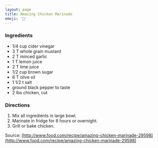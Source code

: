 ```yaml
---
layout: page
title: Amazing Chicken Marinade
emoji: '🍗'
---
```


### Ingredients

- 1/4 cup cider vinegar
- 3 T whole grain mustard
- 2 T minced garlic
- 1 T lemon juice
- 2 T lime juice
- 1/2 cup brown sugar
- 6 T olive oil
- 1 1/2 t salt
- ground black pepper to taste
- 2 lbs chicken, cut

### Directions

1. Mix all ingredients in large bowl.
2. Marinate in fridge for 8 hours or overnight.
3. Grill or bake chicken.

Source: [http://www.food.com/recipe/amazing-chicken-marinade-29598](http://www.food.com/recipe/amazing-chicken-marinade-29598)

